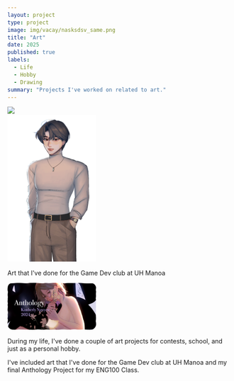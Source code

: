 ```yaml
---
layout: project
type: project
image: img/vacay/nasksdsv_same.png
title: "Art"
date: 2025
published: true
labels:
  - Life
  - Hobby
  - Drawing
summary: "Projects I've worked on related to art."
---
```



<div class="text-center p-4 d-flex flex-wrap gap-4">
  <div class="text-center">
    <img width="200px" class="rounded" src="../img/vacay/24ink d24.png">
  </div>

  <div class="text-center">
    <img width="200px" class="rounded" src="../img/vacay/neutral.png">
    <p>Art that I've done for the Game Dev club at UH Manoa</p>
  </div>

  <div class="text-center">
    <img width="200px" class="rounded" src="../img/vacay/dwdascsdcasn_s.png">
    <p></p>
  </div>
</div>

During my life, I've done a couple of art projects for contests, school, and just as a personal hobby.

I've included art that I've done for the Game Dev club at UH Manoa and my final Anthology Project for my ENG100 Class.


